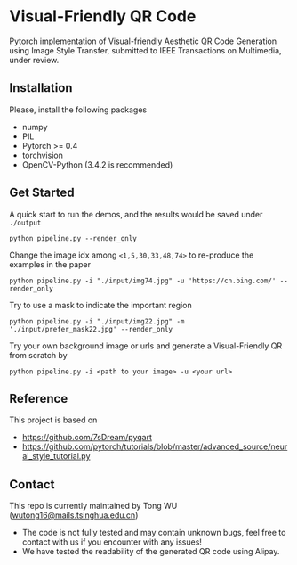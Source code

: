 # Visual-Friendly QR Code

Pytorch implementation of Visual-friendly Aesthetic QR Code Generation using Image Style Transfer, submitted to IEEE Transactions on Multimedia, under review.

## Installation
Please, install the following packages
* numpy
* PIL
* Pytorch >= 0.4
* torchvision
* OpenCV-Python (3.4.2 is recommended)


## Get Started 

A quick start to run the demos, and the results would be saved under `./output` 
```
python pipeline.py --render_only 
```
Change the image idx among `<1,5,30,33,48,74>` to re-produce the examples in the paper
```
python pipeline.py -i "./input/img74.jpg" -u 'https://cn.bing.com/' --render_only 
```
Try to use a mask to indicate the important region
```
python pipeline.py -i "./input/img22.jpg" -m './input/prefer_mask22.jpg' --render_only 
```
Try your own background image or urls and generate a Visual-Friendly QR from scratch by
```
python pipeline.py -i <path to your image> -u <your url>
```  

## Reference
This project is based on
* https://github.com/7sDream/pyqart
* https://github.com/pytorch/tutorials/blob/master/advanced_source/neural_style_tutorial.py
## Contact

This repo is currently maintained by Tong WU (wutong16@mails.tsinghua.edu.cn)

* The code is not fully tested and may contain unknown bugs, feel free to contact with us if you encounter with any issues!
* We have tested the readability of the generated QR code using Alipay.